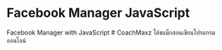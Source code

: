 
# Facebook Manager JavaScript
Facebook Manager with JavaScript # CoachMaxz โค้ชแม็กสอนเขียนโปรแกรมออนไลน์ 
